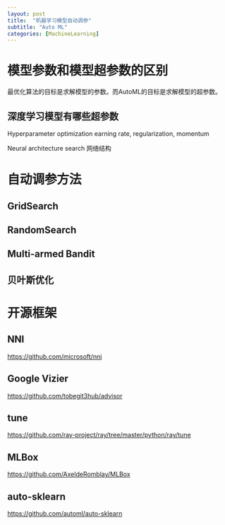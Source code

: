 ```yaml
---
layout: post
title:  "机器学习模型自动调参"
subtitle: "Auto ML"
categories: [MachineLearning]
---
```


# 模型参数和模型超参数的区别

最优化算法的目标是求解模型的参数。而AutoML的目标是求解模型的超参数。

## 深度学习模型有哪些超参数

Hyperparameter optimization
earning rate, regularization, momentum

Neural architecture search
网络结构

# 自动调参方法

## GridSearch

## RandomSearch

## Multi-armed Bandit

## 贝叶斯优化


# 开源框架

## NNI

https://github.com/microsoft/nni

## Google Vizier

https://github.com/tobegit3hub/advisor

## tune
https://github.com/ray-project/ray/tree/master/python/ray/tune

## MLBox

https://github.com/AxeldeRomblay/MLBox

## auto-sklearn

https://github.com/automl/auto-sklearn
